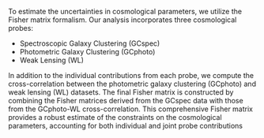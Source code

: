 To estimate the uncertainties in cosmological parameters, we utilize the Fisher matrix formalism. Our analysis incorporates three cosmological probes:

- Spectroscopic Galaxy Clustering (GCspec)
- Photometric Galaxy Clustering (GCphoto)
- Weak Lensing (WL)
  
In addition to the individual contributions from each probe, we compute the cross-correlation between the photometric galaxy clustering (GCphoto) and weak lensing (WL) datasets. The final Fisher matrix is constructed by combining the Fisher matrices derived from the GCspec data with those from the GCphoto-WL cross-correlation. This comprehensive Fisher matrix provides a robust estimate of the constraints on the cosmological parameters, accounting for both individual and joint probe contributions
